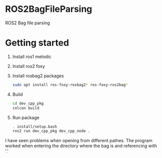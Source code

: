 # ROS2BagFileParsing
ROS2 Bag file parsing

# Getting started

1. Install ros1 melodic
2. Install ros2 foxy
3. Install rosbag2 packages

    ```bash
    sudo apt install ros-foxy-rosbag2* ros-foxy-ros2bag*
    ```
4. Build
    
    ```bash
    cd dev_cpp_pkg
    colcon build
    ```

5. Run package

    ```bash
    . install/setup.bash
    ros2 run dev_cpp_pkg dev_cpp_node .
    ```
I have seen problems when opening from different pathes. The program worked when entering the directory where the bag is and referencing with '.'
